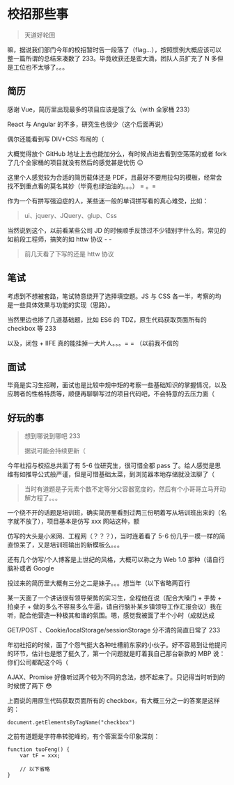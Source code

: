 # 校招那些事

> 天道好轮回

嘛，据说我们部门今年的校招暂时告一段落了（flag...），按照惯例大概应该可以整一篇所谓的总结来凑数了 233。毕竟收获还是蛮大滴，团队人员扩充了 N 多但是工位也不太够了。。。

## 简历

感谢 Vue，简历里出现最多的项目应该是饿了么（with 全家桶 233）

React 与 Angular 的不多，研究生也很少（这个后面再说）

偶尔还能看到写 DIV+CSS 布局的（

大概觉得放个 GitHub 地址上去也能加分么，有时候点进去看到空荡荡的或者 fork 了几个全家桶的项目就没有然后的感觉甚是忧伤 😑

这里个人感觉较为合适的简历载体还是 PDF，且最好不要用拉勾的模板，经常会找不到重点看的莫名其妙（毕竟也绿油油的。。。） = 。=

作为一个有拼写强迫症的人，某些迷一般的单词拼写看的真心难受，比如：

> ui、jquery、JQuery、glup、Css

当然说到这个，以前看某些公司 JD 的时候顺手反馈过不少错别字什么的，常见的如前段工程师，搞笑的如 httw 协议 - -

> 前几天看了下写的还是 httw 协议

## 笔试

考虑到不想被套路，笔试特意绕开了选择填空题。JS 与 CSS 各一半，考察的均是一些具体效果与功能的实现（思路）。

当然里边也掺了几道基础题，比如 ES6 的 TDZ，原生代码获取页面所有的 checkbox 等 233

以及，闭包 + IIFE 真的能挂掉一大片人。。。= = （以前我不信的

## 面试

毕竟是实习生招聘，面试也是比较中规中矩的考察一些基础知识的掌握情况，以及应聘者的性格特质等，顺便再聊聊写过的项目代码吧，不会特意的去压力面（

## 好玩的事

> 想到哪说到哪吧 233
> 
> 据说可能会持续更新（

今年社招与校招总共面了有 5-6 位研究生，很可惜全都 pass 了。给人感觉是思维有如推导公式般严谨，但是可惜基础太菜，到浏览器本地存储就没法聊了（

> 当时有道题是子元素个数不定等分父容器宽度的，然后有个小哥哥立马开动解方程了。。。

一个绕不开的话题是培训班，确实简历里看到过两三份明着写从培训班出来的（名字就不放了），项目基本是仿写 xxx 网站这种，额

仿写的大头是小米网、工程网（？？？），当时连着看了 5-6 份几乎一模一样的简直惊呆了，又是培训班输出的新模板么。。。

还有几个仿写/个人博客是上世纪的风格，大概可以称之为 Web 1.0 那种（请自行脑补或者 Google

投过来的简历里大概有三分之二是妹子。。。想当年（以下省略两百行

某一天面了一个讲话很有领导架势的实习生，全程他在说（配合大嗓门 + 手势 + 拍桌子 + 做的多么不容易多么牛逼，请自行脑补某乡镇领导工作汇报会议）我在听，配合他营造一种极其和谐的氛围。嗯，感觉我被面了半个小时（成就达成

GET/POST 、Cookie/localStorage/sessionStorage 分不清的简直日常了 233

年初社招的时候，面了个怨气挺大各种吐槽前东家的小伙子。好不容易到让他提问的环节，估计也是憋了挺久了，第一个问题就是盯着我自己那台新款的 MBP 说：你们公司都配这个吗（

AJAX、Promise 好像听过两个较为不同的念法，想不起来了。只记得当时听到的时候愣了两下 😳

上面说的用原生代码获取页面所有的 checkbox，有大概三分之一的答案是这样的：

```
document.getElementsByTagName("checkbox")
```

之前有道题是字符串转驼峰的，有个答案至今印象深刻：

```
function tuoFeng() {
	var tF = xxx;
	
	// 以下省略
}
```






